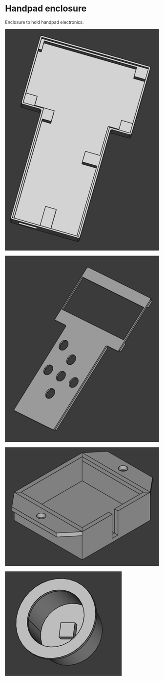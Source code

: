 # Handpad enclosure

Enclosure to hold handpad electronics.

![Render of bottom handpad model](imgs/handpad_bottom.png)


![Render of top handpad model](imgs/handpad_top.png)


![Render of gps antenna box model](imgs/gps_antenna.png)


![Render of circle button model](imgs/circle_button.png)